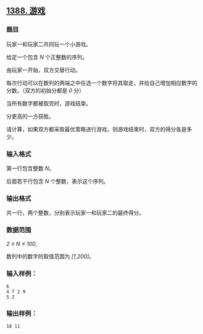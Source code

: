 ## [1388. 游戏](https://www.acwing.com/problem/content/1390/)

### 题目

玩家一和玩家二共同玩一个小游戏。

给定一个包含 *N* 个正整数的序列。

由玩家一开始，双方交替行动。

每次行动可以在数列的两端之中任选一个数字将其取走，并给自己增加相应数字的分数。（双方的初始分都是 *0* 分）

当所有数字都被取完时，游戏结束。

分更高的一方获胜。

请计算，如果双方都采取最优策略进行游戏，则游戏结束时，双方的得分各是多少。

### 输入格式

第一行包含整数 *N*。

后面若干行包含 *N* 个整数，表示这个序列。

### 输出格式

共一行，两个整数，分别表示玩家一和玩家二的最终得分。

### 数据范围

*2 ≤ N ≤ 100*,

数列中的数字的取值范围为 *[1,200]*。

### 输入样例：

```
6
4 7 2 9
5 2
```

### 输出样例：

```
18 11
```
